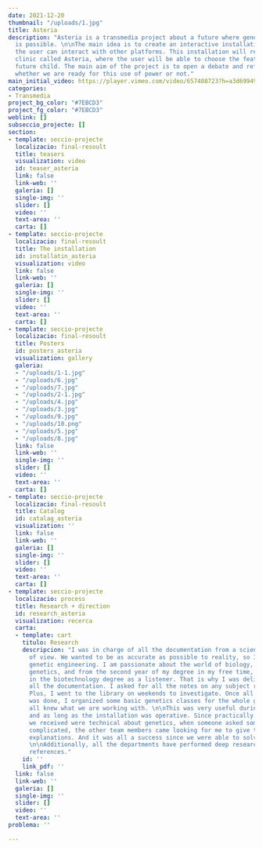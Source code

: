 ```yaml
---
date: 2021-12-20
thumbnail: "/uploads/1.jpg"
title: Asteria
description: "Asteria is a transmedia project about a future where genetic modification
  is possible. \n\nThe main idea is to create an interactive installation in which
  the user can interact with other platforms. This installation will represent a genetic
  clinic called Asteria, where the user will be able to choose the features of their
  future child. The main aim of the project is to open a debate and reflection on
  whether we are ready for this use of power or not."
main_initial_video: https://player.vimeo.com/video/657408723?h=a3d69949d9&amp;muted=1&amp;quality=720p&amp;autoplay=1&amp;loop=1&amp;api=1&amp;background=1
categories:
- Transmedia
project_bg_color: "#7EBCD3"
project_fg_color: "#7EBCD3"
weblink: []
subseccio_projecte: []
section:
- template: seccio-projecte
  localizacio: final-resoult
  title: teasers
  visualization: video
  id: teaser_asteria
  link: false
  link-web: ''
  galeria: []
  single-img: ''
  slider: []
  video: ''
  text-area: ''
  carta: []
- template: seccio-projecte
  localizacio: final-resoult
  title: The installation
  id: installatin_asteria
  visualization: video
  link: false
  link-web: ''
  galeria: []
  single-img: ''
  slider: []
  video: ''
  text-area: ''
  carta: []
- template: seccio-projecte
  localizacio: final-resoult
  title: Posters
  id: posters_asteria
  visualization: gallery
  galeria:
  - "/uploads/1-1.jpg"
  - "/uploads/6.jpg"
  - "/uploads/7.jpg"
  - "/uploads/2-1.jpg"
  - "/uploads/4.jpg"
  - "/uploads/3.jpg"
  - "/uploads/9.jpg"
  - "/uploads/10.png"
  - "/uploads/5.jpg"
  - "/uploads/8.jpg"
  link: false
  link-web: ''
  single-img: ''
  slider: []
  video: ''
  text-area: ''
  carta: []
- template: seccio-projecte
  localizacio: final-resoult
  title: Catalog
  id: catalag_asteria
  visualization: ''
  link: false
  link-web: ''
  galeria: []
  single-img: ''
  slider: []
  video: ''
  text-area: ''
  carta: []
- template: seccio-projecte
  localizacio: process
  title: Research + direction
  id: research_asteria
  visualization: recerca
  carta:
  - template: cart
    titulo: Research
    descripcion: "I was in charge of all the documentation from a scientific point
      of view. We wanted to be as accurate as possible to reality, so I researched
      genetic engineering. I am passionate about the world of biology, especially
      genetics, and from the second year of my degree in my free time, I attend classes
      in the biotechnology degree as a listener. That is why I was delighted to do
      all the documentation. I asked for all the notes on any subject related to genetics.
      Plus, I went to the library on weekends to investigate. Once all the research
      was done, I organized some basic genetics classes for the whole group, so we
      all knew what we are working with. \n\nThis was very useful during the presentation
      and as long as the installation was operative. Since practically all the questions
      we received were technical about genetics, when someone asked something more
      complicated, the other team members came looking for me to give the pertinent
      explanations. And it was all a success since we were able to solve all the doubts!
      \n\nAdditionally, all the departments have performed deep research focuses on
      references."
    id: ''
    link_pdf: ''
  link: false
  link-web: ''
  galeria: []
  single-img: ''
  slider: []
  video: ''
  text-area: ''
problema: ''

---
```

